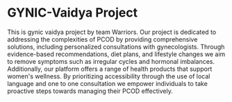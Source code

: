 # GYNIC-Vaidya Project
 This is gynic vaidya project by team Warriors.
 Our project is dedicated to addressing the complexities of PCOD by providing comprehensive solutions, including personalized consultations with gynecologists. Through evidence-based recommendations,  diet plans, and lifestyle changes we aim to remove symptoms such as irregular cycles and hormonal imbalances. Additionally, our platform offers a range of health products that support women's wellness. By prioritizing accessibility through the use of local language and one to one consultation we empower individuals to take proactive steps towards managing their PCOD effectively.
